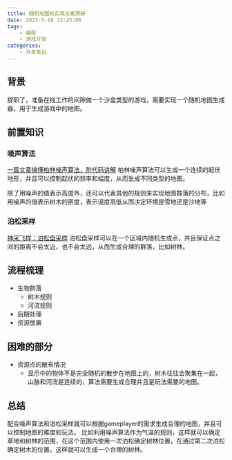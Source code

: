 ```yaml
---
title: 随机地图的实现方案预研
date: 2025-5-18 13:25:06
tags:
    - 编程
    - 游戏开发
categories:
    - 开发笔记
---
```


## 背景
辞职了，准备在找工作的间隙做一个沙盒类型的游戏，需要实现一个随机地图生成器，用于生成游戏中的地图。

## 前置知识
### 噪声算法
[一篇文章搞懂柏林噪声算法，附代码讲解](https://www.cnblogs.com/leoin2012/p/7218033.html)
柏林噪声算法可以生成一个连续的起伏地形，并且可以控制起伏的频率和幅度，从而生成不同类型的地图。

除了用噪声的值表示高度外，还可以代表其他的规则来实现地图群落的分布，比如用噪声的值表示树木的密度，表示温度高低从而决定环境是雪地还是沙地等

### 泊松采样
[神采飞样：泊松盘采样](https://zhuanlan.zhihu.com/p/484414050)
泊松盘采样可以在一个区域内随机生成点，并且保证点之间的距离不会太近，也不会太远，从而生成合理的群落，比如树林。

## 流程梳理
- 生物群落
  - 树木规则
  - 河流规则
- 后期处理
- 资源放置

## 困难的部分
- 资源点的散布情况
  - 显示中的物体不是完全随机的散步在地图上的，树木往往会聚集在一起，山脉和河流是连续的，算法需要生成合理并且是玩法需要的地图。

## 总结
配合噪声算法和泊松采样就可以根据gameplayer的需求生成合理的地图，并且可以控制地图的难度和玩法。
比如利用噪声算法作为气温的规则，这样就可以确定草地和树林的范围，在这个范围内使用一次泊松确定树林位置，在通过第二次泊松确定树木的位置，这样就可以生成一个合理的树林。
